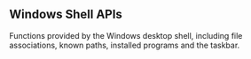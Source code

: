 ## Windows Shell APIs

Functions provided by the Windows desktop shell, including file associations,
known paths, installed programs and the taskbar.
